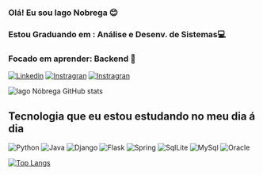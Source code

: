 ### Olá! Eu sou Iago Nobrega 😊
### Estou Graduando em : Análise e Desenv. de Sistemas💻
### Focado em aprender: Backend 🫶
[![Linkedin](https://img.shields.io/badge/LinkedIn-0077B5?style=for-the-badge&logo=linkedin&logoColor=white)](https://www.linkedin.com/in/iago-nobrega-38087a208/)
[![Instragran](https://img.shields.io/badge/Instagram-E4405F?style=for-the-badge&logo=instagram&logoColor=white)](https://www.instagram.com/iagonaraujo14/)
[![Instragran](https://img.shields.io/badge/Facebook-1877F2?style=for-the-badge&logo=facebook&logoColor=white)](https://www.facebook.com/iago.nobregaaraujo)

![Iago Nóbrega GitHub stats](https://github-readme-stats.vercel.app/api?username=IagoNobrega&show_icons=true&theme=radical)

## Tecnologia que eu estou estudando no meu dia á dia
![Python](https://img.shields.io/badge/Python-14354C?style=for-the-badge&logo=python&logoColor=white)
![Java](https://img.shields.io/badge/Java-ED8B00?style=for-the-badge&logo=openjdk&logoColor=white)
![Django](https://img.shields.io/badge/Django-092E20?style=for-the-badge&logo=django&logoColor=white)
![Flask](https://img.shields.io/badge/Flask-000000?style=for-the-badge&logo=flask&logoColor=white)
![Spring](https://img.shields.io/badge/Spring-6DB33F?style=for-the-badge&logo=spring&logoColor=white)
![SqlLite](https://img.shields.io/badge/SQLite-07405E?style=for-the-badge&logo=sqlite&logoColor=white)
![MySql](https://img.shields.io/badge/MySQL-00000F?style=for-the-badge&logo=mysql&logoColor=white)
![Oracle](https://img.shields.io/badge/Oracle-F80000?style=for-the-badge&logo=Oracle&logoColor=whit)

[![Top Langs](https://github-readme-stats.vercel.app/api/top-langs/?username=IagoNobrega&layout=donut)](https://github.com/IagoNobrega/github-readme-stats)
